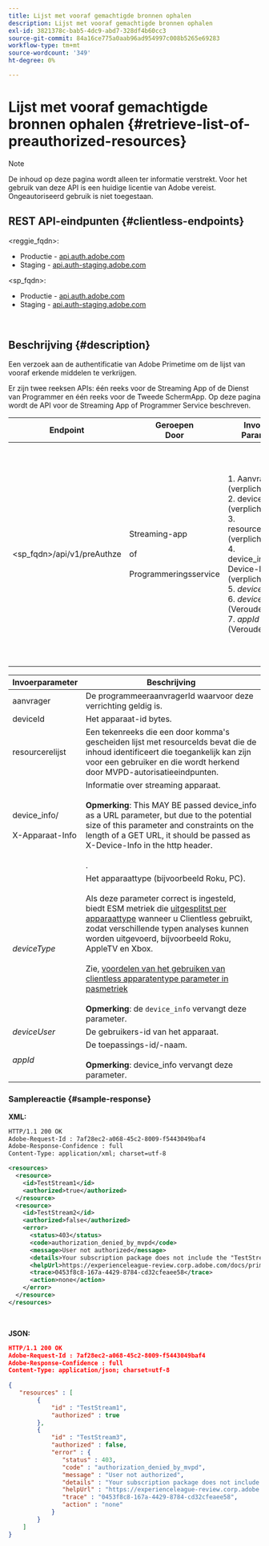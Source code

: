 ```yaml
---
title: Lijst met vooraf gemachtigde bronnen ophalen
description: Lijst met vooraf gemachtigde bronnen ophalen
exl-id: 3821378c-bab5-4dc9-abd7-328df4b60cc3
source-git-commit: 84a16ce775a0aab96ad954997c008b5265e69283
workflow-type: tm+mt
source-wordcount: '349'
ht-degree: 0%

---
```


# Lijst met vooraf gemachtigde bronnen ophalen {#retrieve-list-of-preauthorized-resources}

>[!NOTE]
>
>De inhoud op deze pagina wordt alleen ter informatie verstrekt. Voor het gebruik van deze API is een huidige licentie van Adobe vereist. Ongeautoriseerd gebruik is niet toegestaan.

## REST API-eindpunten {#clientless-endpoints}

&lt;reggie_fqdn>:

* Productie - [api.auth.adobe.com](http://api.auth.adobe.com/)
* Staging - [api.auth-staging.adobe.com](http://api.auth-staging.adobe.com/)

&lt;sp_fqdn>:

* Productie - [api.auth.adobe.com](http://api.auth.adobe.com/)
* Staging - [api.auth-staging.adobe.com](http://api.auth-staging.adobe.com/)

</br>

## Beschrijving {#description}

Een verzoek aan de authentificatie van Adobe Primetime om de lijst van vooraf erkende middelen te verkrijgen.

Er zijn twee reeksen APIs: één reeks voor de Streaming App of de Dienst van Programmer en één reeks voor de Tweede SchermApp. Op deze pagina wordt de API voor de Streaming App of Programmer Service beschreven.


| Endpoint | Geroepen  </br>Door | Invoer   </br>Params | HTTP  </br>Methode | Antwoord | HTTP  </br>Antwoord |
| --- | --- | --- | --- | --- | --- |
| &lt;sp_fqdn>/api/v1/preAuthze | Streaming-app</br></br>of</br></br>Programmeringsservice | 1. Aanvrager (verplicht)</br>2.  deviceId (verplicht)</br>3.  resourcerelijst (verplicht)</br>4.  device_info/X-Device-Info (verplicht)</br>5.  _deviceType_</br> 6.  _deviceUser_ (Verouderd)</br>7.  _appId_ (Verouderd) | GET | XML of JSON met individuele aan de autorisatie voorafgaande beslissingen of foutdetails. Zie onderstaande voorbeelden. | 200 - Succes</br></br>400 - Onjuist verzoek</br></br>401 - Niet bevoegd</br></br>405 - Methode niet toegestaan  </br></br>412 - Voorwaarde is mislukt</br></br>500 - Interne serverfout |


| Invoerparameter | Beschrijving |
| --- | --- |
| aanvrager | De programmeeraanvragerId waarvoor deze verrichting geldig is. |
| deviceId | Het apparaat-id bytes. |
| resourcerelijst | Een tekenreeks die een door komma&#39;s gescheiden lijst met resourceIds bevat die de inhoud identificeert die toegankelijk kan zijn voor een gebruiker en die wordt herkend door MVPD-autorisatieeindpunten. |
| device_info/</br></br>X-Apparaat-Info | Informatie over streaming apparaat.</br></br>**Opmerking**: This MAY BE passed device_info as a URL parameter, but due to the potential size of this parameter and constraints on the length of a GET URL, it should be passed as X-Device-Info in the http header. </br></br><!--See the full details in [Passing Device and Connection Information](http://tve.helpdocsonline.com/passing-device-information)-->. |
| _deviceType_ | Het apparaattype (bijvoorbeeld Roku, PC).</br></br>Als deze parameter correct is ingesteld, biedt ESM metriek die [uitgesplitst per apparaattype](/help/authentication/entitlement-service-monitoring-overview.md#clientless_device_type) wanneer u Clientless gebruikt, zodat verschillende typen analyses kunnen worden uitgevoerd, bijvoorbeeld Roku, AppleTV en Xbox.</br></br>Zie, [voordelen van het gebruiken van clientless apparatentype parameter in pasmetriek ](/help/authentication/benefits-of-using-the-clientless-devicetype-parameter-in-pass-metrics.md)</br></br>**Opmerking**: de `device_info` vervangt deze parameter. |
| _deviceUser_ | De gebruikers-id van het apparaat. |
| _appId_ | De toepassings-id/-naam. </br></br>**Opmerking**: device_info vervangt deze parameter. |



### Samplereactie {#sample-response}



**XML:**

```XML
HTTP/1.1 200 OK
Adobe-Request-Id : 7af28ec2-a068-45c2-8009-f5443049baf4
Adobe-Response-Confidence : full
Content-Type: application/xml; charset=utf-8

<resources>
  <resource>
    <id>TestStream1</id>
    <authorized>true</authorized>
  </resource>
  <resource>
    <id>TestStream2</id>
    <authorized>false</authorized>
    <error>
      <status>403</status>
      <code>authorization_denied_by_mvpd</code>
      <message>User not authorized</message>
      <details>Your subscription package does not include the "TestStream3" channel.</details>
      <helpUrl>https://experienceleague-review.corp.adobe.com/docs/primetime/authentication/auth-features/error-reportn/enhanced-error-codes.html#error-codes</helpUrl>
      <trace>0453f8c8-167a-4429-8784-cd32cfeaee58</trace>
      <action>none</action>
    </error>
  </resource>
</resources>
```

</br>

**JSON:**

```JSON
HTTP/1.1 200 OK
Adobe-Request-Id : 7af28ec2-a068-45c2-8009-f5443049baf4
Adobe-Response-Confidence : full
Content-Type: application/json; charset=utf-8
 
{
   "resources" : [
        {
            "id" : "TestStream1",
            "authorized" : true
        },
        {
            "id" : "TestStream3",
            "authorized" : false,
            "error" : {
               "status" : 403,
               "code" : "authorization_denied_by_mvpd",
               "message" : "User not authorized",
               "details" : "Your subscription package does not include the "TestStream3" channel.",
               "helpUrl" : "https://experienceleague-review.corp.adobe.com/docs/primetime/authentication/auth-features/error-reportn/enhanced-error-codes.html#error-codes",
               "trace" : "0453f8c8-167a-4429-8784-cd32cfeaee58",
               "action" : "none"
            }
        } 
    ]
}
```
